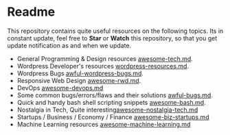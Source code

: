 # Readme

This repository contains quite useful resources on the following topics. 
Its in constant update, feel free to **Star** or **Watch** this repository, so that you get update notification as and when we update.

* General Programming & Design resources [awesome-tech.md](awesome-tech.md).
* Wordpress Developer's resources [wordpress-resources.md](wordpress-resources.md).
* Wordpress Bugs [awful-wordpress-bugs.md](awful-wordpress-bugs.md).
* Responsive Web Design [awesome-rwd.md](awesome-rwd.md).
* DevOps [awesome-devops.md](awesome-devops.md)
* Some common bugs/errors/flaws and their solutions [awful-bugs.md](awful-bugs.md).
* Quick and handy bash shell scripting snippets [awesome-bash.md](awesome-bash.md).
* Nostalgia in Tech, Quite interesting[awesome-nostalgia-tech.md](awesome-nostalgia-tech.md)
* Startups / Business / Economy / Finance [awesome-biz-startups.md](awesome-biz-startups.md)
* Machine Learning resources [awesome-machine-learning.md](awesome-machine-learning.md)





